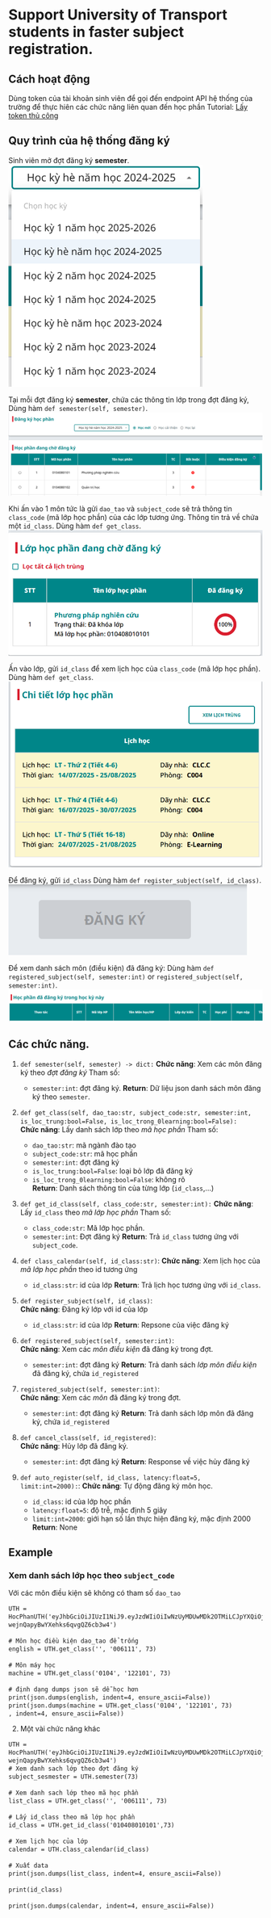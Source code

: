 # Support University of Transport students in faster subject registration.

## Cách hoạt động
Dùng token của tài khoản sinh viên để gọi đến endpoint API
hệ thống của trường để thực hiên các chức năng liên quan đến học phần
Tutorial: [Lấy token thủ công](https://youtu.be/UnA8YOCFXx0)

## Quy trình của hệ thống đăng ký
Sinh viên mở đợt đăng ký **semester**.
![alt text](images/image.png)

Tại mỗi đợt đăng ký **semester**, chứa các thông tin lớp trong đợt đăng ký,
Dùng hàm `def semester(self, semester)`.
![alt text](images/image-1.png)

Khi ấn vào 1 môn tức là gửi `dao_tao` và `subject_code` sẽ trả thông tin `class_code` (mã lớp học phần) của các lớp tương ứng. Thông tin trả về chứa một `id_class`.
Dùng hàm `def get_class`.
![alt text](images/image-2.png)

Ấn vào lớp, gửi `id_class` để xem lịch học của `class_code` (mã lớp học phần).
Dùng hàm `def get_class`.
![alt text](images/image-3.png)

Để đăng ký, gửi `id_class`
Dùng hàm `def register_subject(self, id_class)`.
![alt text](images/image-4.png)

Để xem danh sách môn (điều kiện) đã đăng ký:
Dùng hàm `def registered_subject(self, semester:int)` or `registered_subject(self, semester:int)`.
![alt text](images/image-5.png)

## Các chức năng. 
1.  `def semester(self, semester) -> dict:`
**Chức năng**: Xem các môn đăng ký theo *đợt đăng ký*
Tham số:
      - `semester:int`: đợt đăng ký.
**Return**: Dữ liệu json danh sách môn đăng ký theo `semester`.

2. `def get_class(self,
                dao_tao:str,
                subject_code:str,
                semester:int,
                is_loc_trung:bool=False,
                is_loc_trong_0learning:bool=False):`  
**Chức năng**: Lấy danh sách lớp theo *mã học phần* 
Tham số:
   - `dao_tao:str`: mã ngành đào tạo
   - `subject_code:str`: mã học phần
   - `semester:int`: đợt đăng ký
   - `is_loc_trung:bool=False`: loại bỏ lớp đã đăng ký
   - `is_loc_trong_0learning:bool=False`:  không rõ  
**Return**: Danh sách thông tin của từng lớp (`id_class`,...)

3. `def get_id_class(self, class_code:str, semester:int):`
**Chức năng**: Lấy `id_class` theo *mã lớp học phần* 
Tham số:
   - `class_code:str`: Mã lớp học phần.
   - `semester:int`: Đợt đăng ký
**Return**: Trả `id_class` tương ứng với `subject_code`.

4. `def class_calendar(self, id_class:str)`:
**Chức năng**: Xem lịch học của *mã lớp học phần* theo id tương ứng
   - `id_class:str`: id của lớp
**Return**: Trả lịch học tương ứng với `id_class`.

5. `def register_subject(self, id_class)`:  
**Chức năng**: Đăng ký lớp với id của lớp
   - `id_class:str`: id của lớp
**Return**: Repsone của việc đăng ký
   

6. `def registered_subject(self, semester:int)`:  
**Chức năng**: Xem các *môn điều kiện* đã đăng ký trong đợt.
   - `semester:int`: đợt đăng ký
**Return**: Trả danh sách *lớp môn điều kiện* đã đăng ký, chứa `id_registered`
   

7. `registered_subject(self, semester:int)`:  
**Chức năng**: Xem các *môn* đã đăng ký trong đợt.
   - `semester:int`: đợt đăng ký
**Return**: Trả danh sách lớp môn đã đăng ký, chứa `id_registered`

8. `def cancel_class(self, id_registered)`:  
**Chức năng**: Hủy lớp đã đăng ký.
   - `semester:int`: đợt đăng ký
**Return**: Response về việc hủy đăng ký


9. `def auto_register(self, id_class, latency:float=5, limit:int=2000):`:
**Chức năng**: Tự động đăng ký môn học.
   - `id_class`: id của lớp học phần
   - `latency:float=5`: độ trễ, mặc định 5 giây
   - `limit:int=2000`: giới hạn số lần thực hiện đăng ký, mặc định 2000
**Return**: None


## Example
### Xem danh sách lớp học theo `subject_code`
Với các môn điều kiện sẽ không có tham số `dao_tao`
```
UTH = HocPhanUTH('eyJhbGciOiJIUzI1NiJ9.eyJzdWIiOiIwNzUyMDUwMDk2OTMiLCJpYXQiOjE3NTM4NTk1OTksImV4cCI6MTc1NjQ1MTU5OX0.57uZ2Bzopy7zIN-wejnQapyBwYXehks6qvgQZ6cb3w4')

# Môn học điều kiện dao_tao để trống
english = UTH.get_class('', '006111', 73)

# Môn máy học
machine = UTH.get_class('0104', '122101', 73)

# định dạng dumps json sẽ dễ học hơn
print(json.dumps(english, indent=4, ensure_ascii=False))
print(json.dumps(machine = UTH.get_class('0104', '122101', 73)
, indent=4, ensure_ascii=False))
```


2. Một vài chức năng khác
```
UTH = HocPhanUTH('eyJhbGciOiJIUzI1NiJ9.eyJzdWIiOiIwNzUyMDUwMDk2OTMiLCJpYXQiOjE3NTM4NTk1OTksImV4cCI6MTc1NjQ1MTU5OX0.57uZ2Bzopy7zIN-wejnQapyBwYXehks6qvgQZ6cb3w4')
# Xem danh sach lớp theo đợt đăng ký
subject_sesmester = UTH.semester(73)

# Xem danh sach lớp theo mã học phần
list_class = UTH.get_class('', '006111', 73)

# Lấy id_class theo mã lớp học phần
id_class = UTH.get_id_class('010408010101',73)

# Xem lịch học của lớp
calendar = UTH.class_calendar(id_class)

# Xuất data
print(json.dumps(list_class, indent=4, ensure_ascii=False))

print(id_class)

print(json.dumps(calendar, indent=4, ensure_ascii=False))
```


